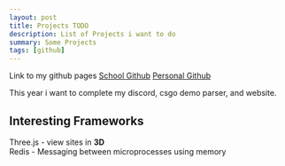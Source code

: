 ```yaml
---
layout: post
title: Projects TODO
description: List of Projects i want to do
summary: Some Projects
tags: [github]
---
```


Link to my github pages
[School Github](https://github.com/mzacierka/)
[Personal Github](https://github.com/zacierka/)


This year i want to complete my discord, csgo demo parser, and website.

## Interesting Frameworks

Three.js - view sites in **3D** <br>
Redis    - Messaging between microprocesses using memory